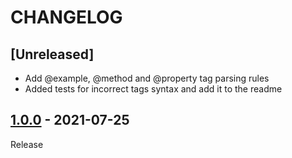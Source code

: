 # CHANGELOG
## [Unreleased]
- Add @example, @method and @property tag parsing rules
- Added tests for incorrect tags syntax and add it to the readme
## [1.0.0](../../tree/1.0.0) - 2021-07-25
Release
